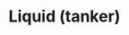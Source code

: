 ---
layout: child_layout/cargo_categories_category_item
title: Liquid (tanker)
permalink: /cargo-categories/heavy-haulage/liquid-tanker/
hero: /assets/img/content/hero/fullsize/liquid_tanker.jpg
side_nav_id: 3
hero_classes: is-fullscreen
content_type: cargo_item
---